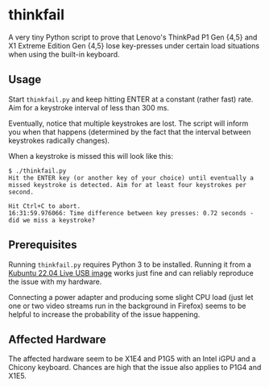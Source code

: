 # thinkfail

A very tiny Python script to prove that Lenovo's ThinkPad P1 Gen {4,5} and X1 Extreme Edition Gen {4,5} lose key-presses under certain load situations when using the built-in keyboard.

## Usage

Start `thinkfail.py` and keep hitting ENTER at a constant (rather fast) rate. Aim for a keystroke interval of less than 300 ms.

Eventually, notice that multiple keystrokes are lost. The script will inform you when that happens (determined by the fact that the interval between keystrokes radically changes).

When a keystroke is missed this will look like this:

```
$ ./thinkfail.py
Hit the ENTER key (or another key of your choice) until eventually a missed keystroke is detected. Aim for at least four keystrokes per second.

Hit Ctrl+C to abort.
16:31:59.976066: Time difference between key presses: 0.72 seconds - did we miss a keystroke?
```

## Prerequisites

Running `thinkfail.py` requires Python 3 to be installed. Running it from a [Kubuntu 22.04 Live USB image](https://cdimage.ubuntu.com/kubuntu/releases/22.04.2/release/kubuntu-22.04.2-desktop-amd64.iso) works just fine and can reliably reproduce the issue with my hardware.

Connecting a power adapter and producing some slight CPU load (just let one or two video streams run in the background in Firefox) seems to be helpful to increase the probability of the issue happening.

## Affected Hardware

The affected hardware seem to be X1E4 and P1G5 with an Intel iGPU and a Chicony keyboard. Chances are high that the issue also applies to P1G4 and X1E5.
